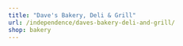 ```yaml
---
title: "Dave's Bakery, Deli & Grill"
url: /independence/daves-bakery-deli-and-grill/
shop: bakery
---
```


